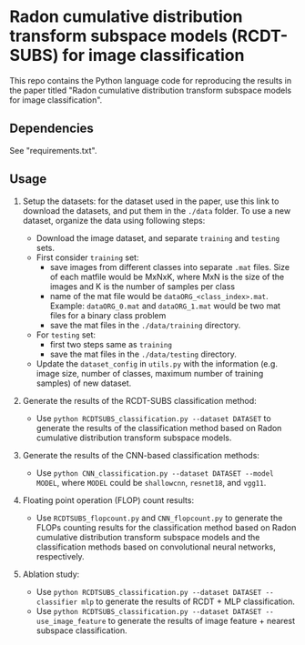 # Radon cumulative distribution transform subspace models (RCDT-SUBS) for image classification

This repo contains the Python language code for reproducing the results in the paper titled "Radon cumulative distribution transform subspace models for image classification".

## Dependencies

See "requirements.txt".

## Usage

1. Setup the datasets: for the dataset used in the paper, use this link to download the datasets, and put them in the `./data` folder. To use a new dataset, organize the data using following steps:
    - Download the image dataset, and separate `training` and `testing` sets.
    - First consider `training` set: 
        - save images from different classes into separate `.mat` files. Size of each matfile would be MxNxK, where MxN is the size of the images and K is the number of samples per class
        - name of the mat file would be `dataORG_<class_index>.mat`. Example: `dataORG_0.mat` and `dataORG_1.mat` would be two mat files for a binary class problem
        - save the mat files in the `./data/training` directory.
    - For `testing` set:
        - first two steps same as `training`
        - save the mat files in the `./data/testing` directory.
    - Update the `dataset_config` in `utils.py` with the information (e.g. image size, number of classes, maximum number of training samples) of new dataset.        

2. Generate the results of the RCDT-SUBS classification method:
    - Use `python RCDTSUBS_classification.py --dataset DATASET` to generate the results of the classification method based on Radon cumulative distribution transform subspace models.

3. Generate the results of the CNN-based classification methods: 
    - Use `python CNN_classification.py --dataset DATASET --model MODEL`, where `MODEL` could be `shallowcnn`, `resnet18`, and `vgg11`.

4. Floating point operation (FLOP) count results: 
    - Use `RCDTSUBS_flopcount.py` and `CNN_flopcount.py` to generate the FLOPs counting results for the classification method based on Radon cumulative distribution transform subspace models and the classification methods based on convolutional neural networks, respectively.

5. Ablation study:
    - Use `python RCDTSUBS_classification.py --dataset DATASET --classifier mlp` to generate the results of RCDT + MLP classification.
    - Use `python RCDTSUBS_classification.py --dataset DATASET --use_image_feature` to generate the results of image feature + nearest subspace classification.
